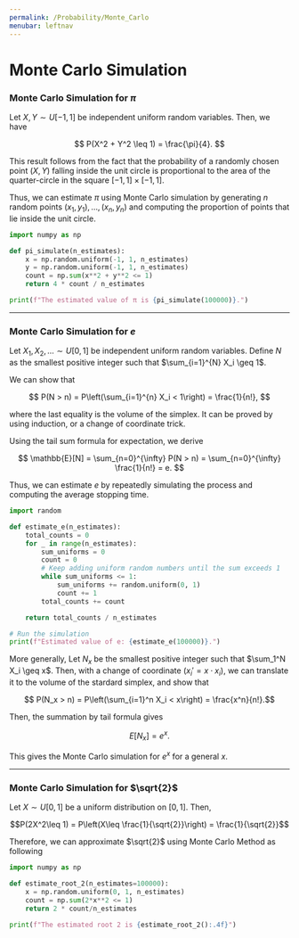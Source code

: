 ```yaml
---
permalink: /Probability/Monte_Carlo
menubar: leftnav
---
```

# Monte Carlo Simulation

### Monte Carlo Simulation for $\pi$

Let $X, Y \sim U[-1,1]$ be independent uniform random variables. Then, we have  

$$
P(X^2 + Y^2 \leq 1) = \frac{\pi}{4}.
$$  

This result follows from the fact that the probability of a randomly chosen point $(X, Y)$ falling inside the unit circle is proportional to the area of the quarter-circle in the square $[-1,1] \times [-1,1]$.  

Thus, we can estimate $\pi$ using Monte Carlo simulation by generating $n$ random points $(x_1, y_1), \dots, (x_n, y_n)$ and computing the proportion of points that lie inside the unit circle.

```python
import numpy as np

def pi_simulate(n_estimates):
    x = np.random.uniform(-1, 1, n_estimates)
    y = np.random.uniform(-1, 1, n_estimates)
    count = np.sum(x**2 + y**2 <= 1)
    return 4 * count / n_estimates

print(f"The estimated value of π is {pi_simulate(100000)}.")
```

---

### Monte Carlo Simulation for $e$

Let $X_1, X_2, \dots \sim U[0,1]$ be independent uniform random variables. 
Define $N$ as the smallest positive integer such that $\sum_{i=1}^{N} X_i \geq 1$.

We can show that  

$$ P(N > n) = P\left(\sum_{i=1}^{n} X_i < 1\right) = \frac{1}{n!}, $$  

where the last equality is the volume of the simplex. It can be proved by using induction, or 
a change of coordinate trick.

Using the tail sum formula for expectation, we derive  

$$ \mathbb{E}[N] = \sum_{n=0}^{\infty} P(N > n) = \sum_{n=0}^{\infty} \frac{1}{n!} = e. $$  

Thus, we can estimate $e$ by repeatedly simulating the process and computing the average stopping time.

```python
import random

def estimate_e(n_estimates):
    total_counts = 0
    for _ in range(n_estimates):
        sum_uniforms = 0
        count = 0
        # Keep adding uniform random numbers until the sum exceeds 1
        while sum_uniforms <= 1:
            sum_uniforms += random.uniform(0, 1)
            count += 1
        total_counts += count

    return total_counts / n_estimates

# Run the simulation
print(f"Estimated value of e: {estimate_e(100000)}.")
```

More generally, Let $N_x$ be the smallest positive integer such that $\sum_1^N X_i \geq x$. Then, with 
a change of coordinate ($x_i' = x\cdot x_i$), we can translate it to the volume of the stardard simplex, and show that 

$$ P(N_x > n) = P\left(\sum_{i=1}^n X_i < x\right) = \frac{x^n}{n!}.$$

Then, the summation by tail formula gives 

$$E[N_x] = e^x.$$

This gives the Monte Carlo simulation for $e^x$ for a general $x$.

---

### Monte Carlo Simulation for $\sqrt{2}$
Let $X\sim U[0,1]$ be a uniform distribution on $[0,1]$. Then, 

$$P(2X^2\leq 1) = P\left(X\leq \frac{1}{\sqrt{2}}\right) = \frac{1}{\sqrt{2}}$$

Therefore, we can approximate $\sqrt{2}$ using Monte Carlo Method as following

```python
import numpy as np

def estimate_root_2(n_estimates=100000):
    x = np.random.uniform(0, 1, n_estimates)
    count = np.sum(2*x**2 <= 1)
    return 2 * count/n_estimates

print(f"The estimated root 2 is {estimate_root_2():.4f}")
```